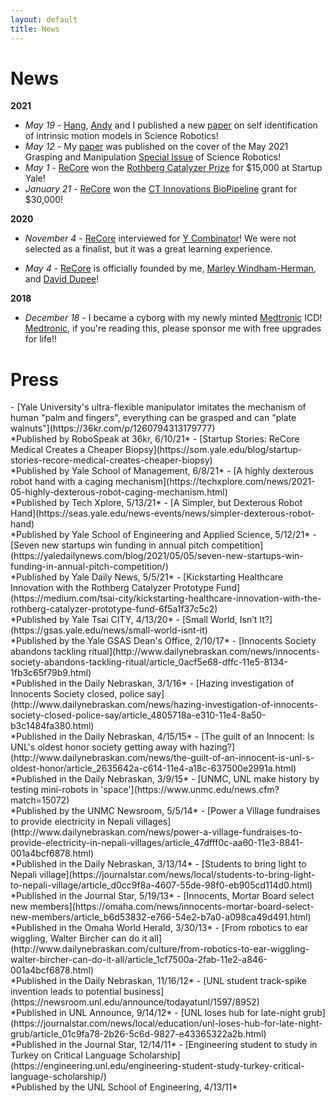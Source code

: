 ```yaml
---
layout: default
title: News
---
```


<h1 class="mt-4">News</h1>

**2021**
- *May 19* - [Hang](https://hangkaiyu.github.io/), [Andy](https://asmorgan24.github.io/) and I published a new [paper](https://robotics.sciencemag.org/content/6/54/eabe1321) on self identification of intrinsic motion models in Science Robotics!
- *May 12* - My [paper](https://robotics.sciencemag.org/content/6/54/eabd2666) was published on the cover of the May 2021 Grasping and Manipulation [Special Issue](https://robotics.sciencemag.org/content/6/54) of Science Robotics! 
- *May 1* - [ReCore](https://recoremedical.com/) won the [Rothberg Catalyzer Prize](https://city.yale.edu/rothberg-catalyzer-prize-yale) for $15,000 at Startup Yale!
- *January 21* - [ReCore](https://recoremedical.com/) won the [CT Innovations BioPipeline](http://biopipelinect.org/) grant for $30,000!

**2020**

- *November 4* - [ReCore](https://recoremedical.com/) interviewed for [Y Combinator](https://www.ycombinator.com/)! We were not selected as a finalist, but it was a great learning experience.

- *May 4* - [ReCore](https://recoremedical.com/) is officially founded by me, [Marley Windham-Herman](https://www.linkedin.com/in/marley-windham-herman/), and [David Dupee](https://www.linkedin.com/in/david-dupee/)!

**2018**
- *December 18* - I became a cyborg with my newly minted [Medtronic](https://www.medtronic.com/us-en/index.html) ICD! [Medtronic](https://www.medtronic.com/us-en/index.html), if you're reading this, please sponsor me with free upgrades for life!!

<h1 class="mt-4">Press</h1>
- [Yale University's ultra-flexible manipulator imitates the mechanism of human "palm and fingers", everything can be grasped and can "plate walnuts"](https://36kr.com/p/1260794313179777) <br>*Published by RoboSpeak at 36kr, 6/10/21*
- [Startup Stories: ReCore Medical Creates a Cheaper Biopsy](https://som.yale.edu/blog/startup-stories-recore-medical-creates-cheaper-biopsy) <br>*Published by Yale School of Management, 6/8/21*
- [A highly dexterous robot hand with a caging mechanism](https://techxplore.com/news/2021-05-highly-dexterous-robot-caging-mechanism.html) <br>*Published by Tech Xplore, 5/13/21*
- [A Simpler, but Dexterous Robot Hand](https://seas.yale.edu/news-events/news/simpler-dexterous-robot-hand) <br>*Published by Yale School of Engineering and Applied Science, 5/12/21*
- [Seven new startups win funding in annual pitch competition](https://yaledailynews.com/blog/2021/05/05/seven-new-startups-win-funding-in-annual-pitch-competition/) <br>*Published by Yale Daily News, 5/5/21*
- [Kickstarting Healthcare Innovation with the Rothberg Catalyzer Prototype Fund](https://medium.com/tsai-city/kickstarting-healthcare-innovation-with-the-rothberg-catalyzer-prototype-fund-6f5a1f37c5c2) <br>*Published by Yale Tsai CITY, 4/13/20*
- [Small World, Isn’t It?](https://gsas.yale.edu/news/small-world-isnt-it) <br>*Published by the Yale GSAS Dean's Office, 2/10/17*
- [Innocents Society abandons tackling ritual](http://www.dailynebraskan.com/news/innocents-society-abandons-tackling-ritual/article_0acf5e68-dffc-11e5-8134-1fb3c65f79b9.html) <br>*Published in the Daily Nebraskan, 3/1/16*
- [Hazing investigation of Innocents Society closed, police say](http://www.dailynebraskan.com/news/hazing-investigation-of-innocents-society-closed-police-say/article_4805718a-e310-11e4-8a50-b3c1484fa380.html) <br>*Published in the Daily Nebraskan, 4/15/15*
- [The guilt of an Innocent: Is UNL's oldest honor society getting away with hazing?](http://www.dailynebraskan.com/news/the-guilt-of-an-innocent-is-unl-s-oldest-honor/article_2635642a-c614-11e4-a18c-637500e2991a.html) <br>*Published in the Daily Nebraskan, 3/9/15*
- [UNMC, UNL make history by testing mini-robots in 'space'](https://www.unmc.edu/news.cfm?match=15072) <br>*Published by the UNMC Newsroom, 5/5/14*
- [Power a Village fundraises to provide electricity in Nepali villages](http://www.dailynebraskan.com/news/power-a-village-fundraises-to-provide-electricity-in-nepali-villages/article_47dfff0c-aa60-11e3-8841-001a4bcf6878.html) <br>*Published in the Daily Nebraskan, 3/13/14*
- [Students to bring light to Nepali village](https://journalstar.com/news/local/students-to-bring-light-to-nepali-village/article_d0cc9f8a-4607-55de-98f0-eb905cd114d0.html) <br>*Published in the Journal Star, 5/19/13*
- [Innocents, Mortar Board select new members](https://omaha.com/news/innocents-mortar-board-select-new-members/article_b6d53832-e766-54e2-b7a0-a098ca49d491.html) <br>*Published in the Omaha World Herald, 3/30/13*
- [From robotics to ear wiggling, Walter Bircher can do it all](http://www.dailynebraskan.com/culture/from-robotics-to-ear-wiggling-walter-bircher-can-do-it-all/article_1cf7500a-2fab-11e2-a846-001a4bcf6878.html) <br>*Published in the Daily Nebraskan, 11/16/12*
- [UNL student track-spike invention leads to potential business](https://newsroom.unl.edu/announce/todayatunl/1597/8952) <br>*Published in UNL Announce, 9/14/12*
- [UNL loses hub for late-night grub](https://journalstar.com/news/local/education/unl-loses-hub-for-late-night-grub/article_01c9fa78-2b26-5c6d-9827-e43365322a2b.html) <br>*Published in the Journal Star, 12/14/11*
- [Engineering student to study in Turkey on Critical Language Scholarship](https://engineering.unl.edu/engineering-student-study-turkey-critical-language-scholarship/) <br>*Published by the UNL School of Engineering, 4/13/11*
